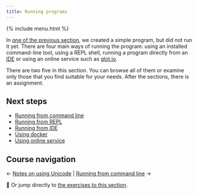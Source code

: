 ```yaml
---
title: Running programs
---
```


{% include menu.html %}

In [one of the previous section](../hello-world), we created a simple program, but did not run it yet. There are four main ways of running the program: using an installed command-line tool, using a REPL shell, running a program directly from an [IDE](../editors-and-ides) or using an online service such as [glot.io](https://glot.io/new/perl6).

There are two five in this section. You can browse all of them or examine only those that you find suitable for your needs. After the sections, there is an assignment.

## Next steps

* [Running from command line](from-command-line)
* [Running from REPL](from-repl)
* [Running from IDE](from-ide)
* [Using docker](using-docker)
* [Using online service](using-online-services)

## Course navigation

← [Notes on using Unicode](../on-unicode) | [Running from command line](from-command-line) →

💪 Or jump directly to [the exercises to this section](exercises).
